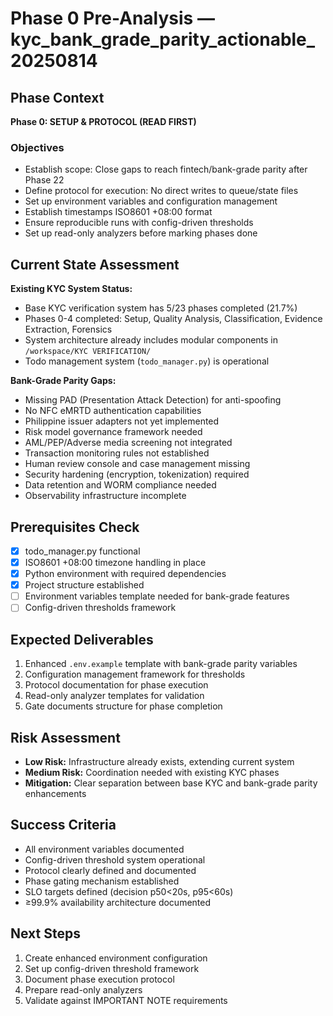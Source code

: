 # Phase 0 Pre-Analysis — kyc_bank_grade_parity_actionable_20250814

## Phase Context
**Phase 0: SETUP & PROTOCOL (READ FIRST)**

### Objectives
- Establish scope: Close gaps to reach fintech/bank-grade parity after Phase 22
- Define protocol for execution: No direct writes to queue/state files
- Set up environment variables and configuration management
- Establish timestamps ISO8601 +08:00 format
- Ensure reproducible runs with config-driven thresholds
- Set up read-only analyzers before marking phases done

## Current State Assessment
**Existing KYC System Status:**
- Base KYC verification system has 5/23 phases completed (21.7%)
- Phases 0-4 completed: Setup, Quality Analysis, Classification, Evidence Extraction, Forensics
- System architecture already includes modular components in `/workspace/KYC VERIFICATION/`
- Todo management system (`todo_manager.py`) is operational

**Bank-Grade Parity Gaps:**
- Missing PAD (Presentation Attack Detection) for anti-spoofing
- No NFC eMRTD authentication capabilities
- Philippine issuer adapters not yet implemented
- Risk model governance framework needed
- AML/PEP/Adverse media screening not integrated
- Transaction monitoring rules not established
- Human review console and case management missing
- Security hardening (encryption, tokenization) required
- Data retention and WORM compliance needed
- Observability infrastructure incomplete

## Prerequisites Check
- [x] todo_manager.py functional
- [x] ISO8601 +08:00 timezone handling in place
- [x] Python environment with required dependencies
- [x] Project structure established
- [ ] Environment variables template needed for bank-grade features
- [ ] Config-driven thresholds framework

## Expected Deliverables
1. Enhanced `.env.example` template with bank-grade parity variables
2. Configuration management framework for thresholds
3. Protocol documentation for phase execution
4. Read-only analyzer templates for validation
5. Gate documents structure for phase completion

## Risk Assessment
- **Low Risk:** Infrastructure already exists, extending current system
- **Medium Risk:** Coordination needed with existing KYC phases
- **Mitigation:** Clear separation between base KYC and bank-grade parity enhancements

## Success Criteria
- All environment variables documented
- Config-driven threshold system operational
- Protocol clearly defined and documented
- Phase gating mechanism established
- SLO targets defined (decision p50<20s, p95<60s)
- ≥99.9% availability architecture documented

## Next Steps
1. Create enhanced environment configuration
2. Set up config-driven threshold framework
3. Document phase execution protocol
4. Prepare read-only analyzers
5. Validate against IMPORTANT NOTE requirements